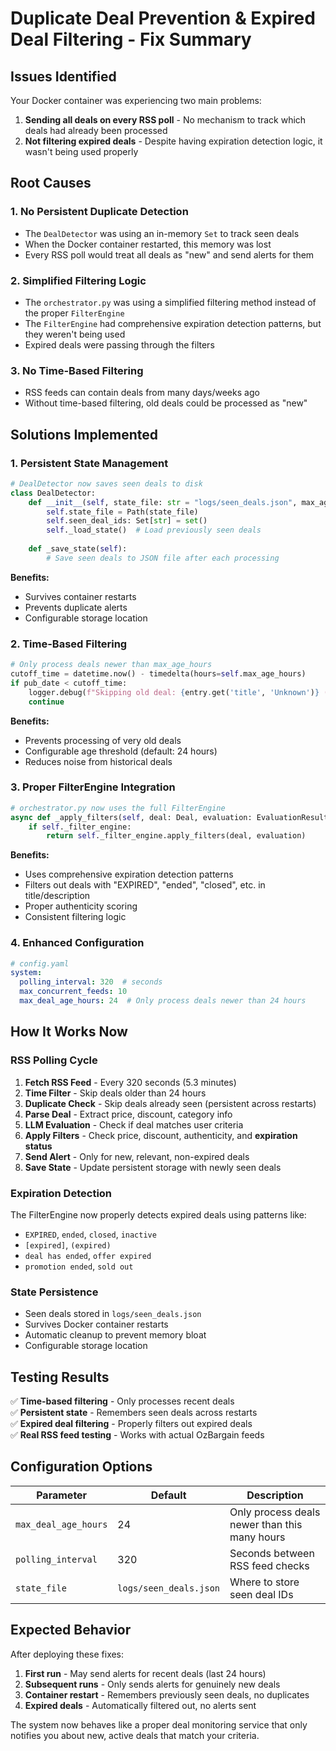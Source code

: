# Duplicate Deal Prevention & Expired Deal Filtering - Fix Summary

## Issues Identified

Your Docker container was experiencing two main problems:

1. **Sending all deals on every RSS poll** - No mechanism to track which deals had already been processed
2. **Not filtering expired deals** - Despite having expiration detection logic, it wasn't being used properly

## Root Causes

### 1. No Persistent Duplicate Detection
- The `DealDetector` was using an in-memory `Set` to track seen deals
- When the Docker container restarted, this memory was lost
- Every RSS poll would treat all deals as "new" and send alerts for them

### 2. Simplified Filtering Logic
- The `orchestrator.py` was using a simplified filtering method instead of the proper `FilterEngine`
- The `FilterEngine` had comprehensive expiration detection patterns, but they weren't being used
- Expired deals were passing through the filters

### 3. No Time-Based Filtering
- RSS feeds can contain deals from many days/weeks ago
- Without time-based filtering, old deals could be processed as "new"

## Solutions Implemented

### 1. Persistent State Management
```python
# DealDetector now saves seen deals to disk
class DealDetector:
    def __init__(self, state_file: str = "logs/seen_deals.json", max_age_hours: int = 24):
        self.state_file = Path(state_file)
        self.seen_deal_ids: Set[str] = set()
        self._load_state()  # Load previously seen deals
    
    def _save_state(self):
        # Save seen deals to JSON file after each processing
```

**Benefits:**
- Survives container restarts
- Prevents duplicate alerts
- Configurable storage location

### 2. Time-Based Filtering
```python
# Only process deals newer than max_age_hours
cutoff_time = datetime.now() - timedelta(hours=self.max_age_hours)
if pub_date < cutoff_time:
    logger.debug(f"Skipping old deal: {entry.get('title', 'Unknown')} ({pub_date})")
    continue
```

**Benefits:**
- Prevents processing of very old deals
- Configurable age threshold (default: 24 hours)
- Reduces noise from historical deals

### 3. Proper FilterEngine Integration
```python
# orchestrator.py now uses the full FilterEngine
async def _apply_filters(self, deal: Deal, evaluation: EvaluationResult) -> FilterResult:
    if self._filter_engine:
        return self._filter_engine.apply_filters(deal, evaluation)
```

**Benefits:**
- Uses comprehensive expiration detection patterns
- Filters out deals with "EXPIRED", "ended", "closed", etc. in title/description
- Proper authenticity scoring
- Consistent filtering logic

### 4. Enhanced Configuration
```yaml
# config.yaml
system:
  polling_interval: 320  # seconds
  max_concurrent_feeds: 10
  max_deal_age_hours: 24  # Only process deals newer than 24 hours
```

## How It Works Now

### RSS Polling Cycle
1. **Fetch RSS Feed** - Every 320 seconds (5.3 minutes)
2. **Time Filter** - Skip deals older than 24 hours
3. **Duplicate Check** - Skip deals already seen (persistent across restarts)
4. **Parse Deal** - Extract price, discount, category info
5. **LLM Evaluation** - Check if deal matches user criteria
6. **Apply Filters** - Check price, discount, authenticity, and **expiration status**
7. **Send Alert** - Only for new, relevant, non-expired deals
8. **Save State** - Update persistent storage with newly seen deals

### Expiration Detection
The FilterEngine now properly detects expired deals using patterns like:
- `EXPIRED`, `ended`, `closed`, `inactive`
- `[expired]`, `(expired)`
- `deal has ended`, `offer expired`
- `promotion ended`, `sold out`

### State Persistence
- Seen deals stored in `logs/seen_deals.json`
- Survives Docker container restarts
- Automatic cleanup to prevent memory bloat
- Configurable storage location

## Testing Results

✅ **Time-based filtering** - Only processes recent deals  
✅ **Persistent state** - Remembers seen deals across restarts  
✅ **Expired deal filtering** - Properly filters out expired deals  
✅ **Real RSS feed testing** - Works with actual OzBargain feeds  

## Configuration Options

| Parameter | Default | Description |
|-----------|---------|-------------|
| `max_deal_age_hours` | 24 | Only process deals newer than this many hours |
| `polling_interval` | 320 | Seconds between RSS feed checks |
| `state_file` | `logs/seen_deals.json` | Where to store seen deal IDs |

## Expected Behavior

After deploying these fixes:

1. **First run** - May send alerts for recent deals (last 24 hours)
2. **Subsequent runs** - Only sends alerts for genuinely new deals
3. **Container restart** - Remembers previously seen deals, no duplicates
4. **Expired deals** - Automatically filtered out, no alerts sent

The system now behaves like a proper deal monitoring service that only notifies you about new, active deals that match your criteria.